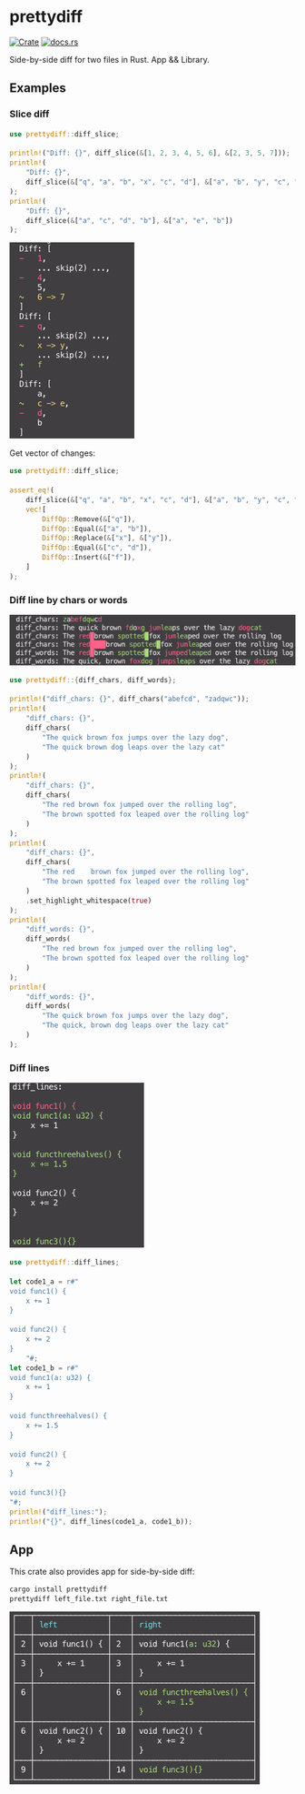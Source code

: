 # prettydiff

[![Crate](https://img.shields.io/crates/v/prettydiff.svg)](https://crates.io/crates/prettydiff)
[![docs.rs](https://docs.rs/prettydiff/badge.svg)](https://docs.rs/prettydiff)

Side-by-side diff for two files in Rust. App && Library.

## Examples

### Slice diff

```rust
use prettydiff::diff_slice;

println!("Diff: {}", diff_slice(&[1, 2, 3, 4, 5, 6], &[2, 3, 5, 7]));
println!(
    "Diff: {}",
    diff_slice(&["q", "a", "b", "x", "c", "d"], &["a", "b", "y", "c", "d", "f"])
);
println!(
    "Diff: {}",
    diff_slice(&["a", "c", "d", "b"], &["a", "e", "b"])
);
 ```

 ![diff_slice](/screens/diff_slice.png?raw=true)

Get vector of changes:

```rust
use prettydiff::diff_slice;

assert_eq!(
    diff_slice(&["q", "a", "b", "x", "c", "d"], &["a", "b", "y", "c", "d", "f"]).diff,
    vec![
        DiffOp::Remove(&["q"]),
        DiffOp::Equal(&["a", "b"]),
        DiffOp::Replace(&["x"], &["y"]),
        DiffOp::Equal(&["c", "d"]),
        DiffOp::Insert(&["f"]),
    ]
);
```

### Diff line by chars or words

![diff_chars](/screens/diff_chars.png?raw=true)

```rust
use prettydiff::{diff_chars, diff_words};

println!("diff_chars: {}", diff_chars("abefcd", "zadqwc"));
println!(
    "diff_chars: {}",
    diff_chars(
        "The quick brown fox jumps over the lazy dog",
        "The quick brown dog leaps over the lazy cat"
    )
);
println!(
    "diff_chars: {}",
    diff_chars(
        "The red brown fox jumped over the rolling log",
        "The brown spotted fox leaped over the rolling log"
    )
);
println!(
    "diff_chars: {}",
    diff_chars(
        "The red    brown fox jumped over the rolling log",
        "The brown spotted fox leaped over the rolling log"
    )
    .set_highlight_whitespace(true)
);
println!(
    "diff_words: {}",
    diff_words(
        "The red brown fox jumped over the rolling log",
        "The brown spotted fox leaped over the rolling log"
    )
);
println!(
    "diff_words: {}",
    diff_words(
        "The quick brown fox jumps over the lazy dog",
        "The quick, brown dog leaps over the lazy cat"
    )
);
```

### Diff lines

![diff_lines](/screens/diff_lines.png?raw=true)

```rust
use prettydiff::diff_lines;

let code1_a = r#"
void func1() {
    x += 1
}

void func2() {
    x += 2
}
    "#;
let code1_b = r#"
void func1(a: u32) {
    x += 1
}

void functhreehalves() {
    x += 1.5
}

void func2() {
    x += 2
}

void func3(){}
"#;
println!("diff_lines:");
println!("{}", diff_lines(code1_a, code1_b));
```

## App

This crate also provides app for side-by-side diff:

```sh
cargo install prettydiff
prettydiff left_file.txt right_file.txt
```

![App](/screens/app.png?raw=true)